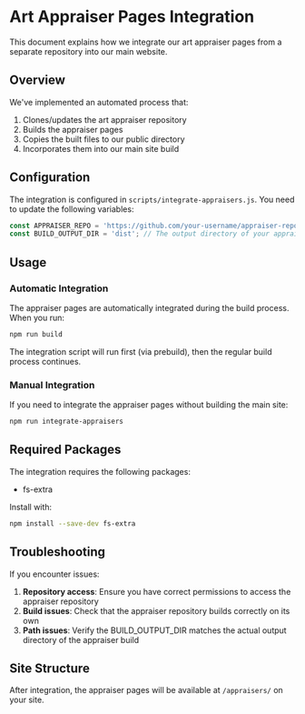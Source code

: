 # Art Appraiser Pages Integration

This document explains how we integrate our art appraiser pages from a separate repository into our main website.

## Overview

We've implemented an automated process that:
1. Clones/updates the art appraiser repository
2. Builds the appraiser pages
3. Copies the built files to our public directory
4. Incorporates them into our main site build

## Configuration

The integration is configured in `scripts/integrate-appraisers.js`. You need to update the following variables:

```javascript
const APPRAISER_REPO = 'https://github.com/your-username/appraiser-repo.git'; // Your repo URL
const BUILD_OUTPUT_DIR = 'dist'; // The output directory of your appraiser build
```

## Usage

### Automatic Integration

The appraiser pages are automatically integrated during the build process. When you run:

```bash
npm run build
```

The integration script will run first (via prebuild), then the regular build process continues.

### Manual Integration

If you need to integrate the appraiser pages without building the main site:

```bash
npm run integrate-appraisers
```

## Required Packages

The integration requires the following packages:
- fs-extra

Install with:

```bash
npm install --save-dev fs-extra
```

## Troubleshooting

If you encounter issues:

1. **Repository access**: Ensure you have correct permissions to access the appraiser repository
2. **Build issues**: Check that the appraiser repository builds correctly on its own
3. **Path issues**: Verify the BUILD_OUTPUT_DIR matches the actual output directory of the appraiser build

## Site Structure

After integration, the appraiser pages will be available at `/appraisers/` on your site. 